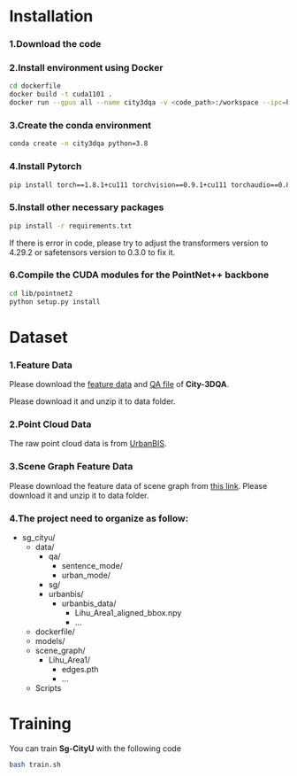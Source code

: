 # **Installation**

### 1.Download the code

### 2.Install environment using Docker

```bash
cd dockerfile
docker build -t cuda1101 .
docker run --gpus all --name city3dqa -v <code_path>:/workspace --ipc=host -it cuda1101 /bin/bash
```

### 3.Create the conda environment

```bash
conda create -n city3dqa python=3.8
```

### 4.Install Pytorch

```bash
pip install torch==1.8.1+cu111 torchvision==0.9.1+cu111 torchaudio==0.8.1 -f https://download.pytorch.org/whl/torch_stable.html
```

### 5.Install other necessary packages

```bash
pip install -r requirements.txt
```

If there is error in code, please try to adjust the transformers version to 4.29.2 or safetensors version to 0.3.0 to fix it.

### 6.Compile the CUDA modules for the PointNet++ backbone

```bash
cd lib/pointnet2
python setup.py install
```

# Dataset

### 1.Feature Data

Please download the [feature data](https://www.dropbox.com/scl/fi/z35x95ka56ovmyeyv9fxo/urbanbis_data.zip?rlkey=yrapwiqy0qdrlmlpfkv291cyp&st=aggwk5en&dl=0) and [QA file](https://www.dropbox.com/scl/fi/ob9f6b8scvgrgchd4bidw/qa.zip?rlkey=fh4sufy1201ejz38epcdvg5pv&st=fwh2jzhu&dl=0) of **City-3DQA**.

Please download it and unzip it to data folder.

### 2.Point Cloud Data

The raw point cloud data is from [UrbanBIS](https://vcc.tech/UrbanBIS).

### 3.Scene Graph Feature Data

Please download the feature data of scene graph from [this link](https://www.dropbox.com/scl/fi/oai35mgldwkkx947va3mt/scene_graph.zip?rlkey=6qfqdmvncl7he4tj050we97aq&st=ck1i4xhc&dl=0).
Please download it and unzip it to data folder.

### 4.The project need to organize as follow:

- sg_cityu/
    - data/
        - qa/
            - sentence_mode/
            - urban_mode/
        - sg/
        - urbanbis/
            - urbanbis_data/
                - Lihu_Area1_aligned_bbox.npy
                - …
    - dockerfile/
    - models/
    - scene_graph/
        - Lihu_Area1/
            - edges.pth
            - …
    - Scripts

# Training

You can train **Sg-CityU** with the following code

```bash
bash train.sh
```
